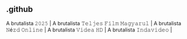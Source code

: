 ## .github

A brutalista 𝟸𝟶𝟸𝟻 | A brutalista 𝚃𝚎𝚕𝚓𝚎𝚜 𝙵𝚒𝚕𝚖 𝙼𝚊𝚐𝚢𝚊𝚛𝚞𝚕 |  A brutalista 𝙽é𝚣𝚍 𝙾𝚗𝚕𝚒𝚗𝚎 | A brutalista 𝚅𝚒𝚍𝚎𝚊 𝙷𝙳 | A brutalista 𝙸𝚗𝚍𝚊𝚟𝚒𝚍𝚎𝚘 |
